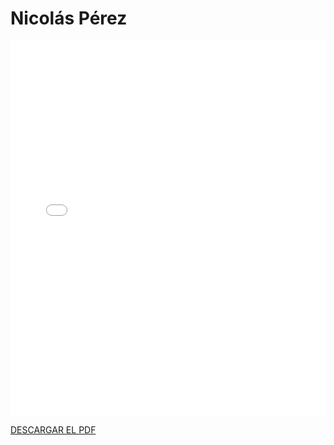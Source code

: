 # Nicolás Pérez

<embed src="/PDFs/Commitment/CommitmentAgreement-nicpergom.pdf" type="application/pdf" width="100%" height="600px" />


[DESCARGAR EL PDF](../../../static/PDFs/Commitment/CommitmentAgreement-nicpergom.pdf)